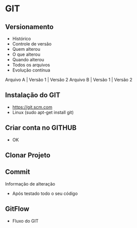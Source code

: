# GIT


## Versionamento
 - Histórico
 - Controle de versão
 - Quem alterou
 - O que alterou
 - Quando alterou
 - Todos os arquivos
 - Evolução contínua

 Arquivo A | Versão 1 | Versão 2
 Arquivo B | Versão 1 | Versão 2


 ## Instalação do GIT
 - https://git.scm.com
 - Linux (sudo apt-get install git)


 ## Criar conta no GITHUB
  - OK


## Clonar Projeto


## Commit
   Informação de alteração
  - Após testado todo o seu código

## GitFlow
 - Fluxo do GIT

